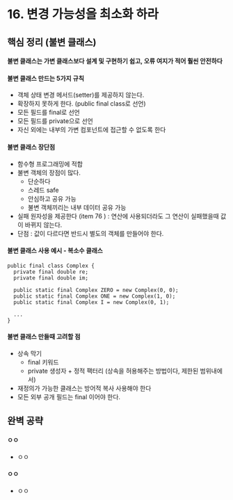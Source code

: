 # 16. 변경 가능성을 최소화 하라
## 핵심 정리 (불변 클래스)
#### 불변 클래스는 가변 클래스보다 설계 및 구현하기 쉽고, 오류 여지가 적어 훨씬 안전하다
#### 불변 클래스 만드는 5가지 규칙
 * 객체 상태 변경 메서드(setter)를 제공하지 않는다.
 * 확장하지 못하게 한다. (public final class로 선언)
 * 모든 필드를 final로 선언
 * 모든 필드를 private으로 선언
 * 자신 외에는 내부의 가변 컴포넌트에 접근할 수 없도록 한다

#### 불변 클래스 장단점
 * 함수형 프로그래밍에 적합
 * 불변 객체의 장점이 많다.
    * 단순하다
    * 스레드 safe
    * 안심하고 공유 가능
    * 불변 객체끼리는 내부 데이터 공유 가능
 * 실패 원자성을 제공한다 (item 76 ) : 연산에 사용되더라도 그 연산이 실패했을때 값이 바뀌지 않는다.
 * 단점 : 값이 다르다면 반드시 별도의 객체를 만들어야 한다.

#### 불변 클래스 사용 예시 - 복소수 클래스
```
public final class Complex {
  private final double re;
  private final double im;

  public static final Complex ZERO = new Complex(0, 0);
  public static final Complex ONE = new Complex(1, 0);
  public static final Complex I = new Complex(0, 1);

  ...
}
```

#### 불변 클래스 만들때 고려할 점
 * 상속 막기
    * final 키워드
    * private 생성자 + 정적 팩터리 (상속을 허용해주는 방법이다, 제한된 범위내에서)
 * 재정의가 가능한 클래스는 방어적 복사 사용해야 한다
 * 모든 외부 공개 필드는 final 이어야 한다. 

## 완벽 공략
#### ㅇㅇ
 * ㅇㅇ
#### ㅇㅇ
 * ㅇㅇ




